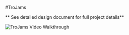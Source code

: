 #TroJams

** See detailed design document for full project details**

<img src='http://i.imgur.com/xGZOEU7.gif' title='TroJams Video Walkthrough' width='' alt='TroJams Video Walkthrough' />
